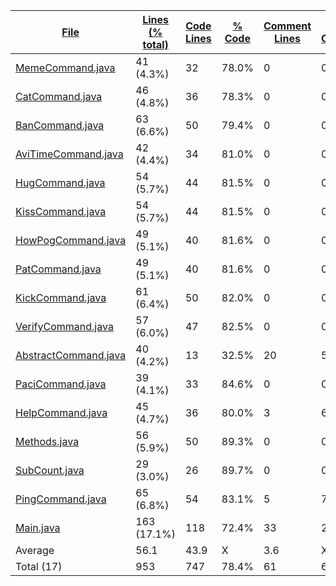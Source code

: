 
|[File](https://github.com/Smaltin/AvilonSubBot/tree/master/statistics%2Fjava%2Fname_ascending.md%2F)|[Lines (% total)](https://github.com/Smaltin/AvilonSubBot/tree/master/statistics%2Fjava%2Flines_descending.md%2F)|[Code Lines](https://github.com/Smaltin/AvilonSubBot/tree/master/statistics%2Fjava%2Fcode_descending.md%2F)|[% Code](https://github.com/Smaltin/AvilonSubBot/tree/master/statistics%2Fjava%2Fproportion_code_descending.md%2F)|[Comment Lines](https://github.com/Smaltin/AvilonSubBot/tree/master/statistics%2Fjava%2Fcomments_descending.md%2F)|[% Comment](https://github.com/Smaltin/AvilonSubBot/tree/master/statistics%2Fjava%2Fproportion_comments_descending.md%2F)|[Blank Lines](https://github.com/Smaltin/AvilonSubBot/tree/master/statistics%2Fjava%2Fblanks_descending.md%2F)|[% Blank](https://github.com/Smaltin/AvilonSubBot/tree/master/statistics%2Fjava%2Fproportion_blanks_ascending.md%2F)|
| --- | --- | --- | --- | --- | --- | --- | --- |
|[MemeCommand.java](https://github.com/Smaltin/AvilonSubBot/tree/master/src%2Fmain%2Fjava%2Fcom%2Fgithub%2FSmaltin%2FCommands%2FMemeCommand.java)|41 (4.3%)|32|78.0%|0|0.0%|9|22.0%|
|[CatCommand.java](https://github.com/Smaltin/AvilonSubBot/tree/master/src%2Fmain%2Fjava%2Fcom%2Fgithub%2FSmaltin%2FCommands%2FCatCommand.java)|46 (4.8%)|36|78.3%|0|0.0%|10|21.7%|
|[BanCommand.java](https://github.com/Smaltin/AvilonSubBot/tree/master/src%2Fmain%2Fjava%2Fcom%2Fgithub%2FSmaltin%2FCommands%2FBanCommand.java)|63 (6.6%)|50|79.4%|0|0.0%|13|20.6%|
|[AviTimeCommand.java](https://github.com/Smaltin/AvilonSubBot/tree/master/src%2Fmain%2Fjava%2Fcom%2Fgithub%2FSmaltin%2FCommands%2FAviTimeCommand.java)|42 (4.4%)|34|81.0%|0|0.0%|8|19.0%|
|[HugCommand.java](https://github.com/Smaltin/AvilonSubBot/tree/master/src%2Fmain%2Fjava%2Fcom%2Fgithub%2FSmaltin%2FCommands%2FHugCommand.java)|54 (5.7%)|44|81.5%|0|0.0%|10|18.5%|
|[KissCommand.java](https://github.com/Smaltin/AvilonSubBot/tree/master/src%2Fmain%2Fjava%2Fcom%2Fgithub%2FSmaltin%2FCommands%2FKissCommand.java)|54 (5.7%)|44|81.5%|0|0.0%|10|18.5%|
|[HowPogCommand.java](https://github.com/Smaltin/AvilonSubBot/tree/master/src%2Fmain%2Fjava%2Fcom%2Fgithub%2FSmaltin%2FCommands%2FHowPogCommand.java)|49 (5.1%)|40|81.6%|0|0.0%|9|18.4%|
|[PatCommand.java](https://github.com/Smaltin/AvilonSubBot/tree/master/src%2Fmain%2Fjava%2Fcom%2Fgithub%2FSmaltin%2FCommands%2FPatCommand.java)|49 (5.1%)|40|81.6%|0|0.0%|9|18.4%|
|[KickCommand.java](https://github.com/Smaltin/AvilonSubBot/tree/master/src%2Fmain%2Fjava%2Fcom%2Fgithub%2FSmaltin%2FCommands%2FKickCommand.java)|61 (6.4%)|50|82.0%|0|0.0%|11|18.0%|
|[VerifyCommand.java](https://github.com/Smaltin/AvilonSubBot/tree/master/src%2Fmain%2Fjava%2Fcom%2Fgithub%2FSmaltin%2FCommands%2FVerifyCommand.java)|57 (6.0%)|47|82.5%|0|0.0%|10|17.5%|
|[AbstractCommand.java](https://github.com/Smaltin/AvilonSubBot/tree/master/src%2Fmain%2Fjava%2Fcom%2Fgithub%2FSmaltin%2FCommands%2FAbstractCommand.java)|40 (4.2%)|13|32.5%|20|50.0%|7|17.5%|
|[PaciCommand.java](https://github.com/Smaltin/AvilonSubBot/tree/master/src%2Fmain%2Fjava%2Fcom%2Fgithub%2FSmaltin%2FCommands%2FPaciCommand.java)|39 (4.1%)|33|84.6%|0|0.0%|6|15.4%|
|[HelpCommand.java](https://github.com/Smaltin/AvilonSubBot/tree/master/src%2Fmain%2Fjava%2Fcom%2Fgithub%2FSmaltin%2FCommands%2FHelpCommand.java)|45 (4.7%)|36|80.0%|3|6.7%|6|13.3%|
|[Methods.java](https://github.com/Smaltin/AvilonSubBot/tree/master/src%2Fmain%2Fjava%2Fcom%2Fgithub%2FSmaltin%2FMethods.java)|56 (5.9%)|50|89.3%|0|0.0%|6|10.7%|
|[SubCount.java](https://github.com/Smaltin/AvilonSubBot/tree/master/src%2Fmain%2Fjava%2Fcom%2Fgithub%2FSmaltin%2FSubCount.java)|29 (3.0%)|26|89.7%|0|0.0%|3|10.3%|
|[PingCommand.java](https://github.com/Smaltin/AvilonSubBot/tree/master/src%2Fmain%2Fjava%2Fcom%2Fgithub%2FSmaltin%2FCommands%2FPingCommand.java)|65 (6.8%)|54|83.1%|5|7.7%|6|9.2%|
|[Main.java](https://github.com/Smaltin/AvilonSubBot/tree/master/src%2Fmain%2Fjava%2Fcom%2Fgithub%2FSmaltin%2FMain.java)|163 (17.1%)|118|72.4%|33|20.2%|12|7.4%|
|Average |56.1|43.9|X|3.6|X|8.5|X|
|Total (17)|953|747|78.4%|61| 6.4%|145|15.2%|
